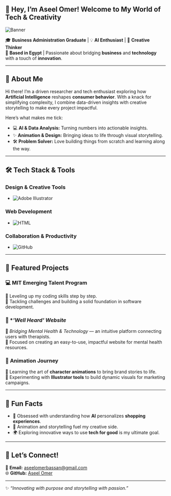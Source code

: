 ## 🌟 Hey, I’m **Aseel Omer**! Welcome to My World of Tech & Creativity  

![Banner](https://via.placeholder.com/1200x300.png?text=Welcome+to+My+World)  

🎓 **Business Administration Graduate** | 💡 **AI Enthusiast** | 🎨 **Creative Thinker**  
📍 **Based in Egypt** | Passionate about bridging **business** and **technology** with a touch of **innovation**.  

---

## 🚀 **About Me**  

Hi there! I’m a driven researcher and tech enthusiast exploring how **Artificial Intelligence** reshapes **consumer behavior**. With a knack for simplifying complexity, I combine data-driven insights with creative storytelling to make every project impactful.  

Here’s what makes me tick:  
- 💻 **AI & Data Analysis:** Turning numbers into actionable insights.  
- ✨ **Animation & Design:** Bringing ideas to life through visual storytelling.  
- 🛠️ **Problem Solver:** Love building things from scratch and learning along the way.  

---

## 🛠 **Tech Stack & Tools**  
### **Design & Creative Tools**  
- ![Adobe Illustrator](https://img.shields.io/badge/Adobe%20Illustrator-FF9A00?style=for-the-badge&logo=adobeillustrator&logoColor=white)  

### **Web Development**  
- ![HTML](https://img.shields.io/badge/HTML-E34F26?style=for-the-badge&logo=html5&logoColor=white)  

### **Collaboration & Productivity**  
- ![GitHub](https://img.shields.io/badge/GitHub-181717?style=for-the-badge&logo=github&logoColor=white)  


---

## 🌟 **Featured Projects**  

### 💻 **MIT Emerging Talent Program**  
🔹 Leveling up my coding skills step by step.  
🔹 Tackling challenges and building a solid foundation in software development.  

### 💬 **'Well Heard' Website*  
🔹 *Bridging Mental Health & Technology* — an intuitive platform connecting users with therapists.  
🔹 Focused on creating an easy-to-use, impactful website for mental health resources.  

### 🎥 **Animation Journey**  
🔹 Learning the art of **character animations** to bring brand stories to life.  
🔹 Experimenting with **Illustrator tools** to build dynamic visuals for marketing campaigns.  

---

## 🎉 **Fun Facts**  

- 🧠 Obsessed with understanding how **AI** personalizes **shopping experiences**.  
- 🎨 Animation and storytelling fuel my creative side.  
- 🌍 Exploring innovative ways to use **tech for good** is my ultimate goal.  

---

## 🤝 **Let’s Connect!**  

📧 **Email:** [aseelomerbassan@gmail.com](mailto:aseelomerbassan@gmail.com)  
🌐 **GitHub:** [Aseel Omer](https://github.com/aseelomer) 
 

---

✨ *“Innovating with purpose and storytelling with passion.”*  
